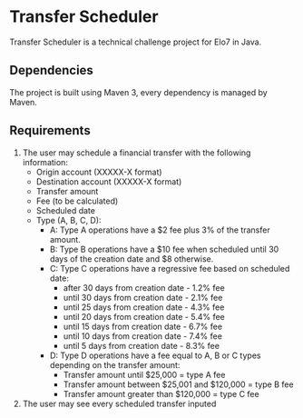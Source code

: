 Transfer Scheduler
================

Transfer Scheduler is a technical challenge project for Elo7 in Java.

Dependencies
------------

The project is built using Maven 3, every dependency is managed by Maven.

Requirements
------------

1. The user may schedule a financial transfer with the following information:
	* Origin account (XXXXX-X format)
	* Destination account (XXXXX-X format)
	* Transfer amount
	* Fee (to be calculated)
	* Scheduled date
	* Type (A, B, C, D):
		* A: Type A operations have a $2 fee plus 3% of the transfer amount.
		* B: Type B operations have a $10 fee when scheduled until 30 days of the creation date and $8 otherwise.
		* C: Type C operations have a regressive fee based on scheduled date:
			* after 30 days from creation date - 1.2% fee
			* until 30 days from creation date - 2.1% fee
			* until 25 days from creation date - 4.3% fee
			* until 20 days from creation date - 5.4% fee
			* until 15 days from creation date - 6.7% fee
			* until 10 days from creation date - 7.4% fee
			* until 5 days from creation date - 8.3% fee
		* D: Type D operations have a fee equal to A, B or C types depending on the transfer amount:
			* Transfer amount until $25,000 = type A fee
			* Transfer amount between $25,001 and $120,000 = type B fee
			* Transfer amount greater than $120,000 = type C fee
2. The user may see every scheduled transfer inputed
